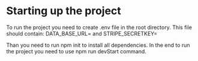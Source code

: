 # Starting up the project

To run the project you need to create .env file in the root directory.
This file should contain:
DATA_BASE_URL=
and
STRIPE_SECRETKEY=

Than you need to run npm init to install all dependencies.
In the end to run the project you need to use npm run devStart command.
